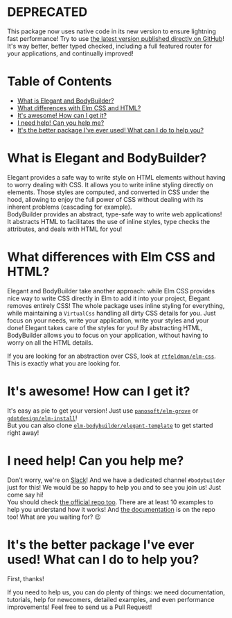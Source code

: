 # DEPRECATED

This package now uses native code in its new version to ensure lightning fast performance! Try to use [the latest version published directly on GitHub](https://github.com/elm-bodybuilder/elegant)! It's way better, better typed checked, including a full featured router for your applications, and continually improved!

# Table of Contents

- [What is Elegant and BodyBuilder?](#what-is-elegant-and-bodybuilder)
- [What differences with Elm CSS and HTML?](#what-differences-with-elm-css-and-html)
- [It's awesome! How can I get it?](#its-awesome-how-can-i-get-it)
- [I need help! Can you help me?](#i-need-help-can-you-help-me)
- [It's the better package I've ever used! What can I do to help you?](#its-the-better-package-ive-ever-used-what-can-i-do-to-help-you)

# What is Elegant and BodyBuilder?

Elegant provides a safe way to write style on HTML elements without having to worry dealing with CSS. It allows you to write inline styling directly on elements. Those styles are computed, and converted in CSS under the hood, allowing to enjoy the full power of CSS without dealing with its inherent problems (cascading for example).<br>
BodyBuilder provides an abstract, type-safe way to write web applications! It abstracts HTML to facilitates the use of inline styles, type checks the attributes, and deals with HTML for you!

# What differences with Elm CSS and HTML?

Elegant and BodyBuilder take another approach: while Elm CSS provides nice way to write CSS directly in Elm to add it into your project, Elegant removes entirely CSS! The whole package uses inline styling for everything, while maintaining a `VirtualCss` handling all dirty CSS details for you. Just focus on your needs, write your application, write your styles and your done! Elegant takes care of the styles for you! By abstracting HTML, BodyBuilder allows you to focus on your application, without having to worry on all the HTML details.

If you are looking for an abstraction over CSS, look at [`rtfeldman/elm-css`](http://package.elm-lang.org/packages/rtfeldman/elm-css/latest). This is exactly what you are looking for.

# It's awesome! How can I get it?

It's easy as pie to get your version! Just use [`panosoft/elm-grove`](https://github.com/panosoft/elm-grove) or [`gdotdesign/elm-install`](https://github.com/gdotdesign/elm-github-install)!<br>
But you can also clone [`elm-bodybuilder/elegant-template`](https://github.com/elm-bodybuilder/elegant-template) to get started right away!

# I need help! Can you help me?

Don't worry, we're on [Slack](https://elmlang.herokuapp.com/)! And we have a dedicated channel `#bodybuilder` just for this! We would be so happy to help you and to see you join us! Just come say hi!<br>
You should check [the official repo too](https://github.com/elm-bodybuilder/elegant). There are at least 10 examples to help you understand how it works! And [the documentation](https://github.com/elm-bodybuilder/elegant/tree/master/elm-docs) is on the repo too! What are you waiting for? 😉

# It's the better package I've ever used! What can I do to help you?

First, thanks!

If you need to help us, you can do plenty of things: we need documentation, tutorials, help for newcomers, detailed examples, and even performance improvements! Feel free to send us a Pull Request!
